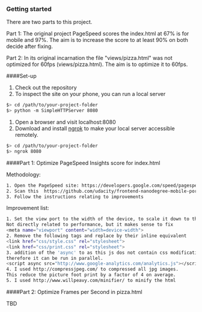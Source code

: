 ### Getting started

There are two parts to this project.

Part 1: The original project PageSpeed scores the index.html at 67% is for  mobile and 97%. The aim is to increase the score to at least 90% on both decide after fixing.

Part 2: In its original incarnation the file "views/pizza.html" was not optimized for 60fps (views/pizza.html). The aim is to optimize it to 60fps.

####Set-up

1. Check out the repository
1. To inspect the site on your phone, you can run a local server

  ```bash
  $> cd /path/to/your-project-folder
  $> python -m SimpleHTTPServer 8080
  ```

1. Open a browser and visit localhost:8080
1. Download and install [ngrok](https://ngrok.com/) to make your local server accessible remotely.

  ``` bash
  $> cd /path/to/your-project-folder
  $> ngrok 8080
  ```

####Part 1: Optimize PageSpeed Insights score for index.html

Methodology:
```bash
1. Open the PageSpeed site: https://developers.google.com/speed/pagespeed/insights/?url=https%3A%2F%2Fgithub.com%2Fudacity%2Ffrontend-nanodegree-mobile-portfolio%2Findex.html&tab=mobile
2. Scan this  https://github.com/udacity/frontend-nanodegree-mobile-portfolio/index.html
3. Follow the instructions relating to improvements
```

Improvement list:
```bash
1. Set the view port to the width of the device, to scale it down to the device size.
Not directly related to performance, but it makes sense to fix
<meta name="viewport" content="width=device-width">
2. Remove the following tags and replace by their inline equivalent
<link href="css/style.css" rel="stylesheet">
<link href="css/print.css" rel="stylesheet">
3. addition of the 'async' to as this js dos not contain css modification
therefore it can be run in parallel.
<script async src="http://www.google-analytics.com/analytics.js"></script>
4. I used http://compressjpeg.com/ to compressed all jpg images.
This reduce the picture foot print by a factor of 4 on average.
5. I used http://www.willpeavy.com/minifier/ to minify the html
```


####Part 2: Optimize Frames per Second in pizza.html

TBD

